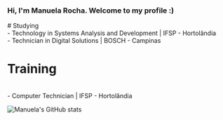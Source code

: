 ### Hi, I'm Manuela Rocha. Welcome to my profile :)

<!--
**rochamanuela/rochamanuela** is a ✨ _special_ ✨ repository because its `README.md` (this file) appears on your GitHub profile.

Here are some ideas to get you started:

- 🔭 I’m currently working on ...
- 🌱 I’m currently learning ...
- 👯 I’m looking to collaborate on ...
- 🤔 I’m looking for help with ...
- 💬 Ask me about ...
- 📫 How to reach me: ...
- 😄 Pronouns: ...
- ⚡ Fun fact: ...
-->

<p>
# Studying
<br> - Technology in Systems Analysis and Development | IFSP - Hortolândia
<br> - Technician in Digital Solutions | BOSCH - Campinas<br>

# Training
<br> - Computer Technician | IFSP - Hortolândia
</p>

<!--
<p>
academic education: IFSP
</p>


<picture>
  <source
    srcset="https://github-readme-stats.vercel.app/api?username=rochamanuela&show_icons=true&theme=tokyonight"
    media="(prefers-color-scheme: tokyonight)"
  />
  <img src="https://github-readme-stats.vercel.app/api?username=rochamanuela&show_icons=true" />
</picture>

-->

![Manuela's GitHub stats](https://github-readme-stats.vercel.app/api?username=rochamanuela&theme=tokyonight&show_icons=true)
